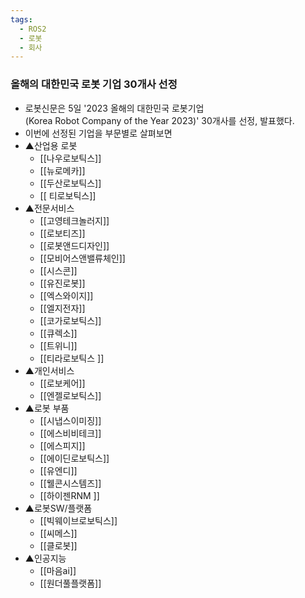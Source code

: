 ```yaml
---
tags:
  - ROS2
  - 로봇
  - 회사
---
```

### 올해의 대한민국 로봇 기업 30개사 선정
- 로봇신문은 5일 '2023 올해의 대한민국 로봇기업(Korea Robot Company of the Year 2023)' 30개사를 선정, 발표했다.
- 이번에 선정된 기업을 부문별로 살펴보면 
- ▲산업용 로봇
	- [[나우로보틱스]]
	- [[뉴로메카]]
	- [[두산로보틱스]]
	- [[ 티로보틱스]]
- ▲전문서비스
	- [[고영테크놀러지]]
	- [[로보티즈]]
	- [[로봇앤드디자인]]
	- [[모비어스앤밸류체인]]
	- [[시스콘]]
	- [[유진로봇]]
	- [[엑스와이지]]
	- [[엘지전자]]
	- [[코가로보틱스]]
	- [[큐렉소]]
	- [[트위니]]
	- [[티라로보틱스 ]]
- ▲개인서비스
	- [[로보케어]]
	- [[엔젤로보틱스]]
- ▲로봇 부품
	- [[시냅스이미징]]
	- [[에스비비테크]]
	- [[에스피지]]
	- [[에이딘로보틱스]]
	- [[유엔디]]
	- [[웰콘시스템즈]]
	- [[하이젠RNM ]]
- ▲로봇SW/플랫폼
	- [[빅웨이브로보틱스]]
	- [[씨메스]]
	- [[클로봇]] 
- ▲인공지능
	- [[마음ai]]
	- [[원더풀플랫폼]]